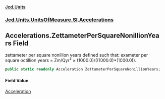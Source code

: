 #### [Jcd.Units](index 'index')
### [Jcd.Units.UnitsOfMeasure.SI](Jcd.Units.UnitsOfMeasure.SI 'Jcd.Units.UnitsOfMeasure.SI').[Accelerations](Accelerations 'Jcd.Units.UnitsOfMeasure.SI.Accelerations')

## Accelerations.ZettameterPerSquareNonillionYears Field

zettameter per square nonillion years defined such that: exameter per square octillion years = Zm/Qyr² ×
(1000.0)/((1000.0)*(1000.0)).

```csharp
public static readonly Acceleration ZettameterPerSquareNonillionYears;
```

#### Field Value
[Acceleration](Acceleration 'Jcd.Units.UnitTypes.Acceleration')